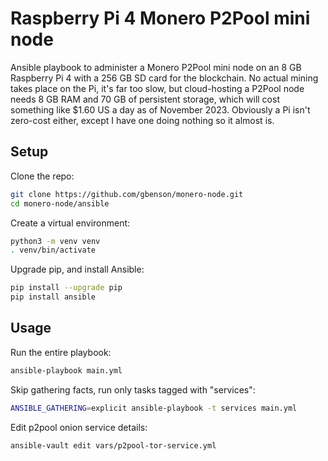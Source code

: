 # Raspberry Pi 4 Monero P2Pool mini node
Ansible playbook to administer a Monero P2Pool mini node on an 8 GB
Raspberry Pi 4 with a 256 GB SD card for the blockchain.  No actual
mining takes place on the Pi, it's far too slow, but cloud-hosting a
P2Pool node needs 8 GB RAM and 70 GB of persistent storage, which will
cost something like $1.60 US a day as of November 2023.  Obviously a
Pi isn't zero-cost either, except I have one doing nothing so it
almost is.

## Setup
Clone the repo:
```sh
git clone https://github.com/gbenson/monero-node.git
cd monero-node/ansible
```
Create a virtual environment:
```sh
python3 -m venv venv
. venv/bin/activate
```
Upgrade pip, and install Ansible:
```sh
pip install --upgrade pip
pip install ansible
```

## Usage
Run the entire playbook:
```sh
ansible-playbook main.yml
```
Skip gathering facts, run only tasks tagged with "services":
```sh
ANSIBLE_GATHERING=explicit ansible-playbook -t services main.yml
```
Edit p2pool onion service details:
```sh
ansible-vault edit vars/p2pool-tor-service.yml
```
